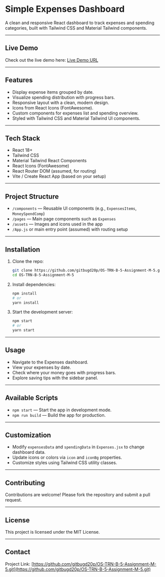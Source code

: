 # Simple Expenses Dashboard

A clean and responsive React dashboard to track expenses and spending categories, built with Tailwind CSS and Material Tailwind components.

---

## Live Demo

Check out the live demo here: [Live Demo URL](https://simple-dashboard-trn-m-5.netlify.app/expenses)

---

## Features

- Display expense items grouped by date.
- Visualize spending distribution with progress bars.
- Responsive layout with a clean, modern design.
- Icons from React Icons (FontAwesome).
- Custom components for expenses list and spending overview.
- Styled with Tailwind CSS and Material Tailwind UI components.

---

## Tech Stack

- React 18+
- Tailwind CSS
- Material Tailwind React Components
- React Icons (FontAwesome)
- React Router DOM (assumed, for routing)
- Vite / Create React App (based on your setup)

---

## Project Structure

- `/components` — Reusable UI components (e.g., `ExpensesItems`, `MoneySpendComp`)
- `/pages` — Main page components such as `Expenses`
- `/assets` — Images and icons used in the app
- `/App.js` or main entry point (assumed) with routing setup

---

## Installation

1. Clone the repo:

   ```bash
   git clone https://github.com/gitbugd20p/OS-TRN-B-5-Assignment-M-5.git
   cd OS-TRN-B-5-Assignment-M-5

   ```

2. Install dependencies:

   ```bash
   npm install
   # or
   yarn install
   ```

3. Start the development server:

   ```bash
   npm start
   # or
   yarn start
   ```

---

## Usage

- Navigate to the Expenses dashboard.
- View your expenses by date.
- Check where your money goes with progress bars.
- Explore saving tips with the sidebar panel.

---

## Available Scripts

- `npm start` — Start the app in development mode.
- `npm run build` — Build the app for production.

---

## Customization

- Modify `expensesData` and `spendingData` in `Expenses.jsx` to change dashboard data.
- Update icons or colors via `icon` and `iconBg` properties.
- Customize styles using Tailwind CSS utility classes.

---

## Contributing

Contributions are welcome! Please fork the repository and submit a pull request.

---

## License

This project is licensed under the MIT License.

---

## Contact

Project Link: [https://github.com/gitbugd20p/OS-TRN-B-5-Assignment-M-5.git](https://github.com/gitbugd20p/OS-TRN-B-5-Assignment-M-5.git)
